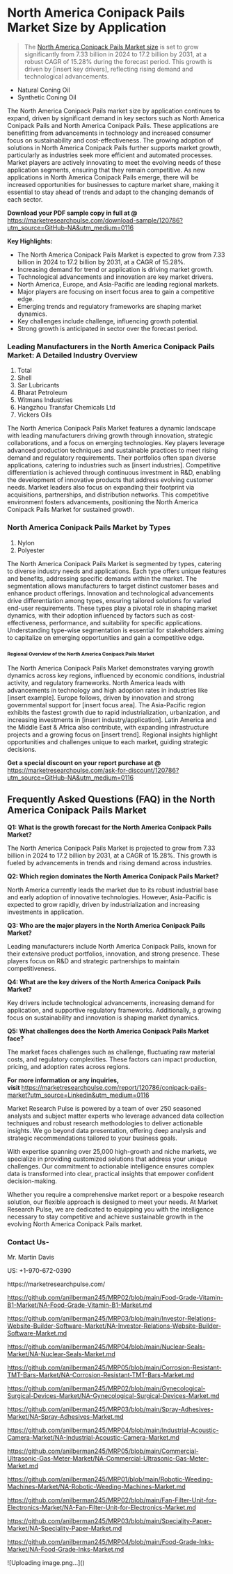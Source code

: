 <h1>North America Conipack Pails Market&nbsp;Size by Application</h1><blockquote><p>The <a href="https://marketresearchpulse.com/download-sample/120786?utm_source=GitHub-NA&amp;utm_medium=0116">North America Conipack Pails Market size</a> is set to grow significantly from 7.33 billion in 2024 to 17.2 billion by 2031, at a robust CAGR of 15.28% during the forecast period. This growth is driven by [insert key drivers], reflecting rising demand and technological advancements.</p></blockquote><ul><li>Natural Coning Oil<li> Synthetic Coning Oil</li></ul><p>The North America Conipack Pails market size by application continues to expand, driven by significant demand in key sectors such as North America Conipack Pails and North America Conipack Pails. These applications are benefitting from advancements in technology and increased consumer focus on sustainability and cost-effectiveness. The growing adoption of solutions in North America Conipack Pails further supports market growth, particularly as industries seek more efficient and automated processes. Market players are actively innovating to meet the evolving needs of these application segments, ensuring that they remain competitive. As new applications in North America Conipack Pails emerge, there will be increased opportunities for businesses to capture market share, making it essential to stay ahead of trends and adapt to the changing demands of each sector.</p><p><strong>Download your PDF sample copy in full at @ </strong><a href="https://marketresearchpulse.com/download-sample/120786?utm_source=GitHub-NA&amp;utm_medium=0116">https://marketresearchpulse.com/download-sample/120786?utm_source=GitHub-NA&amp;utm_medium=0116</a></p><p><strong>Key Highlights: </strong></p><ul><li>The North America Conipack Pails Market is expected to grow from 7.33 billion in 2024 to 17.2 billion by 2031, at a CAGR of 15.28%.</li><li>Increasing demand for trend or application is driving market growth.</li><li>Technological advancements and innovation are key market drivers.</li><li>North America, Europe, and Asia-Pacific are leading regional markets.</li><li>Major players are focusing on insert focus area to gain a competitive edge.</li><li>Emerging trends and regulatory frameworks are shaping market dynamics.</li><li>Key challenges include challenge, influencing growth potential.</li><li>Strong growth is anticipated in sector over the forecast period.</li></ul><h3>Leading Manufacturers in the North America Conipack Pails Market: A Detailed Industry Overview</h3><ol><li>Total</li><li>Shell</li><li>Sar Lubricants</li><li>Bharat Petroleum</li><li>Witmans Industries</li><li>Hangzhou Transfar Chemicals Ltd</li><li>Vickers Oils</li></ol><div class="flex max-w-full flex-col flex-grow"><div class="min-h-8 text-message flex w-full flex-col items-end gap-2 whitespace-normal break-words [.text-message+&amp;]:mt-5" dir="auto" data-message-author-role="assistant" data-message-id="fd8432e4-4910-450d-b182-61b7bfb0a01f" data-message-model-slug="gpt-4o"><div class="flex w-full flex-col gap-1 empty:hidden first:pt-[3px]"><div class="markdown prose w-full break-words dark:prose-invert light"><p>The North America Conipack Pails Market features a dynamic landscape with leading manufacturers driving growth through innovation, strategic collaborations, and a focus on emerging technologies. Key players leverage advanced production techniques and sustainable practices to meet rising demand and regulatory requirements. Their portfolios often span diverse applications, catering to industries such as [insert industries]. Competitive differentiation is achieved through continuous investment in R&amp;D, enabling the development of innovative products that address evolving customer needs. Market leaders also focus on expanding their footprint via acquisitions, partnerships, and distribution networks. This competitive environment fosters advancements, positioning the North America Conipack Pails Market for sustained growth.</p></div></div></div></div><h3>North America Conipack Pails Market by Types</h3><ol><li>Nylon<li> Polyester</li></ol><div class="flex max-w-full flex-col flex-grow"><div class="min-h-8 text-message flex w-full flex-col items-end gap-2 whitespace-normal break-words [.text-message+&amp;]:mt-5" dir="auto" data-message-author-role="assistant" data-message-id="084470be-0bb7-4664-bddf-5156b4f41249" data-message-model-slug="gpt-4o-mini"><div class="flex w-full flex-col gap-1 empty:hidden first:pt-[3px]"><div class="markdown prose w-full break-words dark:prose-invert light"><p>The North America Conipack Pails Market is segmented by types, catering to diverse industry needs and applications. Each type offers unique features and benefits, addressing specific demands within the market. The segmentation allows manufacturers to target distinct customer bases and enhance product offerings. Innovation and technological advancements drive differentiation among types, ensuring tailored solutions for varied end-user requirements. These types play a pivotal role in shaping market dynamics, with their adoption influenced by factors such as cost-effectiveness, performance, and suitability for specific applications. Understanding type-wise segmentation is essential for stakeholders aiming to capitalize on emerging opportunities and gain a competitive edge.</p></div></div></div></div><h3><span style="font-size: 11px;">Regional Overview of the North America Conipack Pails Market</span></h3><div class="flex max-w-full flex-col flex-grow"><div class="min-h-8 text-message flex w-full flex-col items-end gap-2 whitespace-normal break-words [.text-message+&amp;]:mt-5" dir="auto" data-message-author-role="assistant" data-message-id="e9038762-ce64-4e30-91c9-9bd413514231" data-message-model-slug="gpt-4o-mini"><div class="flex w-full flex-col gap-1 empty:hidden first:pt-[3px]"><div class="markdown prose w-full break-words dark:prose-invert light"><p>The North America Conipack Pails Market demonstrates varying growth dynamics across key regions, influenced by economic conditions, industrial activity, and regulatory frameworks. North America leads with advancements in technology and high adoption rates in industries like [insert example]. Europe follows, driven by innovation and strong governmental support for [insert focus area]. The Asia-Pacific region exhibits the fastest growth due to rapid industrialization, urbanization, and increasing investments in [insert industry/application]. Latin America and the Middle East &amp; Africa also contribute, with expanding infrastructure projects and a growing focus on [insert trend]. Regional insights highlight opportunities and challenges unique to each market, guiding strategic decisions.</p></div></div></div></div><p><strong>Get a special discount on your report purchase at @ </strong><a href="https://marketresearchpulse.com/ask-for-discount/120786?utm_source=GitHub-NA&amp;utm_medium=0116">https://marketresearchpulse.com/ask-for-discount/120786?utm_source=GitHub-NA&amp;utm_medium=0116</a></p><h2>Frequently Asked Questions (FAQ) in the North America Conipack Pails Market</h2><p><strong>Q1: What is the growth forecast for the North America Conipack Pails Market?</strong></p><p>The North America Conipack Pails Market is projected to grow from 7.33 billion in 2024 to 17.2 billion by 2031, at a CAGR of 15.28%. This growth is fueled by advancements in trends and rising demand across industries.</p><p><strong>Q2: Which region dominates the North America Conipack Pails Market?</strong></p><p>North America currently leads the market due to its robust industrial base and early adoption of innovative technologies. However, Asia-Pacific is expected to grow rapidly, driven by industrialization and increasing investments in application.</p><p><strong>Q3: Who are the major players in the North America Conipack Pails Market?</strong></p><p>Leading manufacturers include North America Conipack Pails, known for their extensive product portfolios, innovation, and strong presence. These players focus on R&amp;D and strategic partnerships to maintain competitiveness.</p><p><strong>Q4: What are the key drivers of the North America Conipack Pails Market?</strong></p><p>Key drivers include technological advancements, increasing demand for application, and supportive regulatory frameworks. Additionally, a growing focus on sustainability and innovation is shaping market dynamics.</p><p><strong>Q5: What challenges does the North America Conipack Pails Market face?</strong></p><p>The market faces challenges such as challenge, fluctuating raw material costs, and regulatory complexities. These factors can impact production, pricing, and adoption rates across regions.</p><p><strong>For more information or any inquiries, visit&nbsp;</strong><a href="https://marketresearchpulse.com/report/120786/conipack-pails-market?utm_source=Linkedin&utm_medium=0116">https://marketresearchpulse.com/report/120786/conipack-pails-market?utm_source=Linkedin&utm_medium=0116</a></p><p>Market Research Pulse is powered by a team of over 250 seasoned analysts and subject matter experts who leverage advanced data collection techniques and robust research methodologies to deliver actionable insights. We go beyond data presentation, offering deep analysis and strategic recommendations tailored to your business goals.</p><p>With expertise spanning over 25,000 high-growth and niche markets, we specialize in providing customized solutions that address your unique challenges. Our commitment to actionable intelligence ensures complex data is transformed into clear, practical insights that empower confident decision-making.</p><p>Whether you require a comprehensive market report or a bespoke research solution, our flexible approach is designed to meet your needs. At Market Research Pulse, we are dedicated to equipping you with the intelligence necessary to stay competitive and achieve sustainable growth in the evolving North America Conipack Pails market.</p><h3><strong>Contact Us-</strong></h3><p>Mr. Martin Davis</p><p>US: +1-970-672-0390</p><p>https://marketresearchpulse.com/</p><p><a href="https://github.com/anilberman245/MRP02/blob/main/Food-Grade-Vitamin-B1-Market/NA-Food-Grade-Vitamin-B1-Market.md">https://github.com/anilberman245/MRP02/blob/main/Food-Grade-Vitamin-B1-Market/NA-Food-Grade-Vitamin-B1-Market.md</a></p><p><a href="https://github.com/anilberman245/MRP03/blob/main/Investor-Relations-Website-Builder-Software-Market/NA-Investor-Relations-Website-Builder-Software-Market.md">https://github.com/anilberman245/MRP03/blob/main/Investor-Relations-Website-Builder-Software-Market/NA-Investor-Relations-Website-Builder-Software-Market.md</a></p><p><a href="https://github.com/anilberman245/MRP04/blob/main/Nuclear-Seals-Market/NA-Nuclear-Seals-Market.md">https://github.com/anilberman245/MRP04/blob/main/Nuclear-Seals-Market/NA-Nuclear-Seals-Market.md</a></p><p><a href="https://github.com/anilberman245/MRP05/blob/main/Corrosion-Resistant-TMT-Bars-Market/NA-Corrosion-Resistant-TMT-Bars-Market.md">https://github.com/anilberman245/MRP05/blob/main/Corrosion-Resistant-TMT-Bars-Market/NA-Corrosion-Resistant-TMT-Bars-Market.md</a></p><p><a href="https://github.com/anilberman245/MRP02/blob/main/Gynecological-Surgical-Devices-Market/NA-Gynecological-Surgical-Devices-Market.md">https://github.com/anilberman245/MRP02/blob/main/Gynecological-Surgical-Devices-Market/NA-Gynecological-Surgical-Devices-Market.md</a></p><p><a href="https://github.com/anilberman245/MRP03/blob/main/Spray-Adhesives-Market/NA-Spray-Adhesives-Market.md">https://github.com/anilberman245/MRP03/blob/main/Spray-Adhesives-Market/NA-Spray-Adhesives-Market.md</a></p><p><a href="https://github.com/anilberman245/MRP04/blob/main/Industrial-Acoustic-Camera-Market/NA-Industrial-Acoustic-Camera-Market.md">https://github.com/anilberman245/MRP04/blob/main/Industrial-Acoustic-Camera-Market/NA-Industrial-Acoustic-Camera-Market.md</a></p><p><a href="https://github.com/anilberman245/MRP05/blob/main/Commercial-Ultrasonic-Gas-Meter-Market/NA-Commercial-Ultrasonic-Gas-Meter-Market.md">https://github.com/anilberman245/MRP05/blob/main/Commercial-Ultrasonic-Gas-Meter-Market/NA-Commercial-Ultrasonic-Gas-Meter-Market.md</a></p><p><a href="https://github.com/anilberman245/MRP01/blob/main/Robotic-Weeding-Machines-Market/NA-Robotic-Weeding-Machines-Market.md">https://github.com/anilberman245/MRP01/blob/main/Robotic-Weeding-Machines-Market/NA-Robotic-Weeding-Machines-Market.md</a></p><p><a href="https://github.com/anilberman245/MRP02/blob/main/Fan-Filter-Unit-for-Electronics-Market/NA-Fan-Filter-Unit-for-Electronics-Market.md">https://github.com/anilberman245/MRP02/blob/main/Fan-Filter-Unit-for-Electronics-Market/NA-Fan-Filter-Unit-for-Electronics-Market.md</a></p><p><a href="https://github.com/anilberman245/MRP03/blob/main/Speciality-Paper-Market/NA-Speciality-Paper-Market.md">https://github.com/anilberman245/MRP03/blob/main/Speciality-Paper-Market/NA-Speciality-Paper-Market.md</a></p><p><a href="https://github.com/anilberman245/MRP04/blob/main/Food-Grade-Inks-Market/NA-Food-Grade-Inks-Market.md">https://github.com/anilberman245/MRP04/blob/main/Food-Grade-Inks-Market/NA-Food-Grade-Inks-Market.md</a></p>
![Uploading image.png…]()
